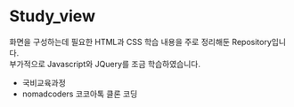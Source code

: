 <h1>Study_view</h1>

<p>화면을 구성하는데 필요한 HTML과 CSS 학습 내용을 주로 정리해둔 Repository입니다.<br>
부가적으로 Javascript와 JQuery를 조금 학습하였습니다.
</p>

- 국비교육과정
- nomadcoders 코코아톡 클론 코딩
